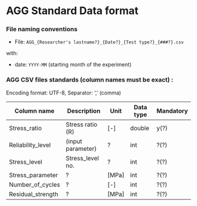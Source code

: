 # AGG Standard Data format

### File naming conventions

* File: `AGG_{Researcher's lastname?}_{Date?}_{Test type?}_{###?}.csv`

with:

* date: `YYYY-MM` (starting month of the experiment)



### AGG CSV files standards (column names must be exact) :

Encoding format: UTF-8, Separator: ',' (comma)

| Column name          | Description                                        | Unit  | Data type | Mandatory  |
|----------------------|----------------------------------------------------|-------|-----------|------------|
| Stress_ratio         | Stress ratio (R)                                   | [-]   | double    | y(?)       |
| Reliability_level    | (input parameter)                                  | ?     | int       | ?(?)       |
| Stress_level         | Stress_level no.                                   | ?     | int       | ?(?)       |
| Stress_parameter     | ?                                                  | [MPa] | int       | ?(?)       |
| Number_of_cycles     | ?                                                  | [-]   | int       | ?(?)       |
| Residual_strength    | ?                                                  | [MPa] | int       | ?(?)       |

